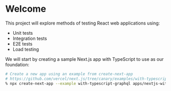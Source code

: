 # Welcome

This project will explore methods of testing React web applications using:

- Unit tests
- Integration tests
- E2E tests
- Load testing

We will start by creating a sample Next.js app with TypeScript to use as our foundation:

```sh
# Create a new app using an example from create-next-app
# https://github.com/vercel/next.js/tree/canary/examples/with-typescript-graphql
% npx create-next-app --example with-typescript-graphql apps/nextjs-with-typescript-graphql
```
